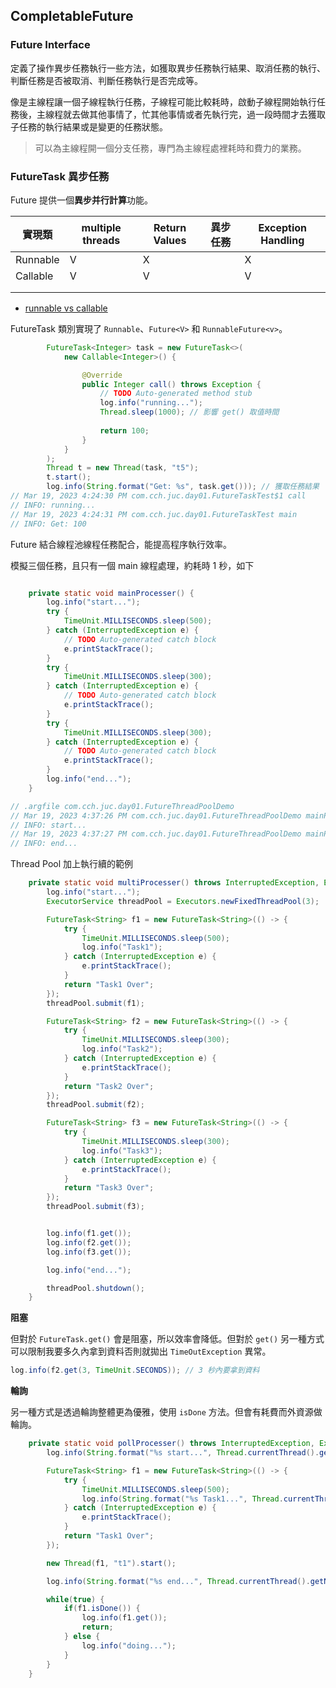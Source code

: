 ## CompletableFuture
### Future Interface
定義了操作異步任務執行一些方法，如獲取異步任務執行結果、取消任務的執行、判斷任務是否被取消、判斷任務執行是否完成等。

像是主線程讓一個子線程執行任務，子線程可能比較耗時，啟動子線程開始執行任務後，主線程就去做其他事情了，忙其他事情或者先執行完，過一段時間才去獲取子任務的執行結果或是變更的任務狀態。

>可以為主線程開一個分支任務，專門為主線程處裡耗時和費力的業務。

### FutureTask 異步任務
Future 提供一個**異步并行計算**功能。

|實現類|multiple threads|Return Values|異步任務|Exception Handling|
|---|---|---|---|---|
|Runnable|V|X||X|
|Callable|V|V||V|
|||||
|||||


- [runnable vs callable](https://www.baeldung.com/java-runnable-callable)

FutureTask 類別實現了 `Runnable`、`Future<V>` 和 `RunnableFuture<v>`。


```java
        FutureTask<Integer> task = new FutureTask<>(
            new Callable<Integer>() {

                @Override
                public Integer call() throws Exception {
                    // TODO Auto-generated method stub
                    log.info("running...");
                    Thread.sleep(1000); // 影響 get() 取值時間
 
                    return 100;
                }
            }
        );
        Thread t = new Thread(task, "t5");
        t.start();
        log.info(String.format("Get: %s", task.get())); // 獲取任務結果
// Mar 19, 2023 4:24:30 PM com.cch.juc.day01.FutureTaskTest$1 call
// INFO: running...
// Mar 19, 2023 4:24:31 PM com.cch.juc.day01.FutureTaskTest main
// INFO: Get: 100
```

Future 結合線程池線程任務配合，能提高程序執行效率。

模擬三個任務，且只有一個 main 線程處理，約耗時 1 秒，如下


```java

    private static void mainProcesser() {
        log.info("start...");
        try {
            TimeUnit.MILLISECONDS.sleep(500);
        } catch (InterruptedException e) {
            // TODO Auto-generated catch block
            e.printStackTrace();
        }
        try {
            TimeUnit.MILLISECONDS.sleep(300);
        } catch (InterruptedException e) {
            // TODO Auto-generated catch block
            e.printStackTrace();
        }
        try {
            TimeUnit.MILLISECONDS.sleep(300);
        } catch (InterruptedException e) {
            // TODO Auto-generated catch block
            e.printStackTrace();
        }
        log.info("end...");
    }

// .argfile com.cch.juc.day01.FutureThreadPoolDemo 
// Mar 19, 2023 4:37:26 PM com.cch.juc.day01.FutureThreadPoolDemo mainProcesser
// INFO: start...
// Mar 19, 2023 4:37:27 PM com.cch.juc.day01.FutureThreadPoolDemo mainProcesser
// INFO: end...
```


Thread Pool 加上執行續的範例

```java
    private static void multiProcesser() throws InterruptedException, ExecutionException {
        log.info("start...");
        ExecutorService threadPool = Executors.newFixedThreadPool(3);

        FutureTask<String> f1 = new FutureTask<String>(() -> {
            try {
                TimeUnit.MILLISECONDS.sleep(500);
                log.info("Task1");
            } catch (InterruptedException e) {
                e.printStackTrace();
            }
            return "Task1 Over";
        });
        threadPool.submit(f1);

        FutureTask<String> f2 = new FutureTask<String>(() -> {
            try {
                TimeUnit.MILLISECONDS.sleep(300);
                log.info("Task2");
            } catch (InterruptedException e) {
                e.printStackTrace();
            }
            return "Task2 Over";
        });
        threadPool.submit(f2);

        FutureTask<String> f3 = new FutureTask<String>(() -> {
            try {
                TimeUnit.MILLISECONDS.sleep(300);
                log.info("Task3");
            } catch (InterruptedException e) {
                e.printStackTrace();
            }
            return "Task3 Over";
        });
        threadPool.submit(f3);


        log.info(f1.get());
        log.info(f2.get());
        log.info(f3.get());

        log.info("end...");

        threadPool.shutdown();
    }
```

**阻塞**

但對於 `FutureTask.get()` 會是阻塞，所以效率會降低。但對於 `get()` 另一種方式可以限制我要多久內拿到資料否則就拋出 `TimeOutException` 異常。

```java
log.info(f2.get(3, TimeUnit.SECONDS)); // 3 秒內要拿到資料
```
**輪詢**

另一種方式是透過輪詢整體更為優雅，使用 `isDone` 方法。但會有耗費而外資源做輪詢。

```java
    private static void pollProcesser() throws InterruptedException, ExecutionException {
        log.info(String.format("%s start...", Thread.currentThread().getName()));

        FutureTask<String> f1 = new FutureTask<String>(() -> {
            try {
                TimeUnit.MILLISECONDS.sleep(500);
                log.info(String.format("%s Task1...", Thread.currentThread().getName()));
            } catch (InterruptedException e) {
                e.printStackTrace();
            }
            return "Task1 Over";
        });

        new Thread(f1, "t1").start();

        log.info(String.format("%s end...", Thread.currentThread().getName()));

        while(true) {
            if(f1.isDone()) {
                log.info(f1.get());
                return;
            } else {
                log.info("doing...");
            }
        }
    }
```